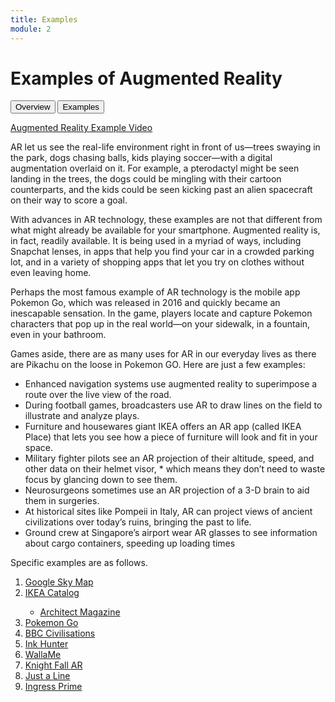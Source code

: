 ```yaml
---
title: Examples
module: 2
---
```


# Examples of Augmented Reality

<div class="tab">
  <button class="tablinks" onclick="openTab(event, 'Overview')">Overview</button>
  <button class="tablinks" onclick="openTab(event, 'Examples')">Examples</button>
</div>

<div id="Overview" class="tabcontent" style="display:block">

<p><a href="" data-lity>Augmented Reality Example Video</a></p>

<p>AR let us see the real-life environment right in front of us—trees swaying in the park, dogs chasing balls, kids playing soccer—with a digital augmentation overlaid on it. For example,  a pterodactyl might be seen landing in the trees, the dogs could be mingling with their cartoon counterparts, and the kids could be seen kicking past an alien spacecraft on their way to score a goal.</p>

<p>With advances in AR technology, these examples are not that different from what might already be available for your smartphone. Augmented reality is, in fact, readily available. It is being used in a myriad of ways, including Snapchat lenses, in apps that help you find your car in a crowded parking lot, and in a variety of shopping apps that let you try on clothes without even leaving home.</p>
</div>


<div id="Examples" class="tabcontent">
<p>Perhaps the most famous example of AR technology is the mobile app Pokemon Go, which was released in 2016 and quickly became an inescapable sensation. In the game, players locate and capture Pokemon characters that pop up in the real world—on your sidewalk, in a fountain, even in your bathroom.</p>

<p>Games aside, there are as many uses for AR in our everyday lives as there are Pikachu on the loose in Pokemon GO. Here are just a few examples:</p>

<ul>
<li>Enhanced navigation systems use augmented reality to superimpose a route over the live view of the road.</li>
<li>During football games, broadcasters use AR to draw lines on the field to illustrate and analyze plays.</li>
<li>Furniture and housewares giant IKEA offers an AR app (called IKEA Place) that lets you see how a piece of furniture will look and fit in your space.</li>
<li>Military fighter pilots see an AR projection of their altitude, speed, and other data on their helmet visor, * which means they don’t need to waste focus by glancing down to see them.</li>
<li>Neurosurgeons sometimes use an AR projection of a 3-D brain to aid them in surgeries.   </li>
<li>At historical sites like Pompeii in Italy, AR can project views of ancient civilizations over today’s ruins, bringing the past to life.</li>
<li>Ground crew at Singapore’s airport wear AR glasses to see information about cargo containers, speeding up loading times</li>
</ul>
<p>Specific examples are as follows.</p>
<ol>
<li><a href="https://play.google.com/store/apps/details?id=com.google.android.stardroid&hl=" target="_new">Google Sky Map</a></li>
<li><a href="https://apps.apple.com/us/app/ikea-place/id1279244498" target="_new">IKEA Catalog</a></li>
    <ul>
    <li><a href="https://www.architectmagazine.com/technology/ikea-launches-augmented-reality-application_o" target="_new">Architect Magazine</a>
    </li>
    </ul>
<li><a href="https://www.pokemon.com/us/app/pokemon-go/" target="_new">Pokemon Go</a></li>
<li><a href="https://www.bbc.co.uk/taster/pilots/civilisations-ar" target="_new">BBC Civilisations</a></li>
<li><a href="http://www.inkhunter.tattoo/" target="_new">Ink Hunter</a></li>
<li><a href="http://walla.me/" target="_new">WallaMe</a></li>
<li><a href="https://www.wearvr.com/apps/knightfall-ar" target="_new">Knight Fall AR</a></li>
<li><a href="https://justaline.withgoogle.com/" target="_new">Just a Line</a></li>
<li><a href="https://www.ingress.com/game/" target="_new">Ingress Prime</a></li>

</div>
